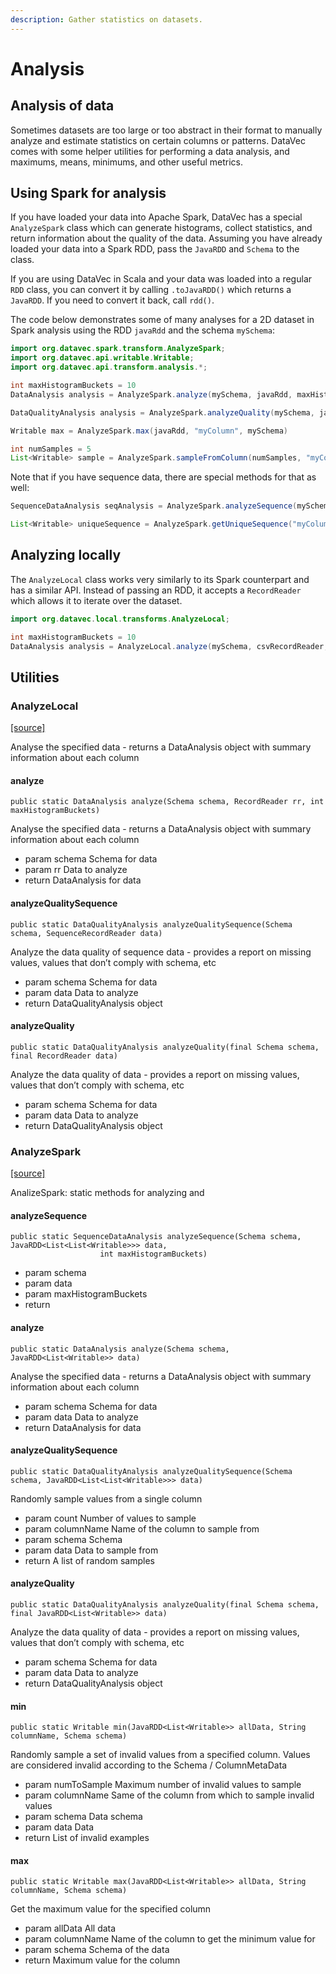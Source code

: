 ```yaml
---
description: Gather statistics on datasets.
---
```


# Analysis

## Analysis of data

Sometimes datasets are too large or too abstract in their format to manually analyze and estimate statistics on certain columns or patterns. DataVec comes with some helper utilities for performing a data analysis, and maximums, means, minimums, and other useful metrics.

## Using Spark for analysis

If you have loaded your data into Apache Spark, DataVec has a special `AnalyzeSpark` class which can generate histograms, collect statistics, and return information about the quality of the data. Assuming you have already loaded your data into a Spark RDD, pass the `JavaRDD` and `Schema` to the class.

If you are using DataVec in Scala and your data was loaded into a regular `RDD` class, you can convert it by calling `.toJavaRDD()` which returns a `JavaRDD`. If you need to convert it back, call `rdd()`.

The code below demonstrates some of many analyses for a 2D dataset in Spark analysis using the RDD `javaRdd` and the schema `mySchema`:

```java
import org.datavec.spark.transform.AnalyzeSpark;
import org.datavec.api.writable.Writable;
import org.datavec.api.transform.analysis.*;

int maxHistogramBuckets = 10
DataAnalysis analysis = AnalyzeSpark.analyze(mySchema, javaRdd, maxHistogramBuckets)

DataQualityAnalysis analysis = AnalyzeSpark.analyzeQuality(mySchema, javaRdd)

Writable max = AnalyzeSpark.max(javaRdd, "myColumn", mySchema)

int numSamples = 5
List<Writable> sample = AnalyzeSpark.sampleFromColumn(numSamples, "myColumn", mySchema, javaRdd)
```

Note that if you have sequence data, there are special methods for that as well:

```java
SequenceDataAnalysis seqAnalysis = AnalyzeSpark.analyzeSequence(mySchema, sequenceRdd)

List<Writable> uniqueSequence = AnalyzeSpark.getUniqueSequence("myColumn", seqSchema, sequenceRdd)
```

## Analyzing locally

The `AnalyzeLocal` class works very similarly to its Spark counterpart and has a similar API. Instead of passing an RDD, it accepts a `RecordReader` which allows it to iterate over the dataset.

```java
import org.datavec.local.transforms.AnalyzeLocal;

int maxHistogramBuckets = 10
DataAnalysis analysis = AnalyzeLocal.analyze(mySchema, csvRecordReader, maxHistogramBuckets)
```

## Utilities

### AnalyzeLocal

[\[source\]](https://github.com/eclipse/deeplearning4j/tree/master/datavec/datavec-local/src/main/java/org/datavec/local/transforms/AnalyzeLocal.java)

Analyse the specified data - returns a DataAnalysis object with summary information about each column

#### **analyze**

```
public static DataAnalysis analyze(Schema schema, RecordReader rr, int maxHistogramBuckets)
```

Analyse the specified data - returns a DataAnalysis object with summary information about each column

* param schema Schema for data
* param rr Data to analyze
* return DataAnalysis for data

#### **analyzeQualitySequence**

```
public static DataQualityAnalysis analyzeQualitySequence(Schema schema, SequenceRecordReader data)
```

Analyze the data quality of sequence data - provides a report on missing values, values that don’t comply with schema, etc

* param schema Schema for data
* param data Data to analyze
* return DataQualityAnalysis object

#### **analyzeQuality**

```
public static DataQualityAnalysis analyzeQuality(final Schema schema, final RecordReader data)
```

Analyze the data quality of data - provides a report on missing values, values that don’t comply with schema, etc

* param schema Schema for data
* param data Data to analyze
* return DataQualityAnalysis object

### AnalyzeSpark

[\[source\]](https://github.com/eclipse/deeplearning4j/tree/master/datavec/datavec-spark/src/main/java/org/datavec/spark/transform/AnalyzeSpark.java)

AnalizeSpark: static methods for analyzing and

#### **analyzeSequence**

```
public static SequenceDataAnalysis analyzeSequence(Schema schema, JavaRDD<List<List<Writable>>> data,
                    int maxHistogramBuckets)
```

* param schema
* param data
* param maxHistogramBuckets
* return

#### **analyze**

```
public static DataAnalysis analyze(Schema schema, JavaRDD<List<Writable>> data)
```

Analyse the specified data - returns a DataAnalysis object with summary information about each column

* param schema Schema for data
* param data Data to analyze
* return DataAnalysis for data

#### **analyzeQualitySequence**

```
public static DataQualityAnalysis analyzeQualitySequence(Schema schema, JavaRDD<List<List<Writable>>> data)
```

Randomly sample values from a single column

* param count Number of values to sample
* param columnName Name of the column to sample from
* param schema Schema
* param data Data to sample from
* return A list of random samples

#### **analyzeQuality**

```
public static DataQualityAnalysis analyzeQuality(final Schema schema, final JavaRDD<List<Writable>> data)
```

Analyze the data quality of data - provides a report on missing values, values that don’t comply with schema, etc

* param schema Schema for data
* param data Data to analyze
* return DataQualityAnalysis object

#### **min**

```
public static Writable min(JavaRDD<List<Writable>> allData, String columnName, Schema schema)
```

Randomly sample a set of invalid values from a specified column. Values are considered invalid according to the Schema / ColumnMetaData

* param numToSample Maximum number of invalid values to sample
* param columnName Same of the column from which to sample invalid values
* param schema Data schema
* param data Data
* return List of invalid examples

#### **max**

```
public static Writable max(JavaRDD<List<Writable>> allData, String columnName, Schema schema)
```

Get the maximum value for the specified column

* param allData All data
* param columnName Name of the column to get the minimum value for
* param schema Schema of the data
* return Maximum value for the column
